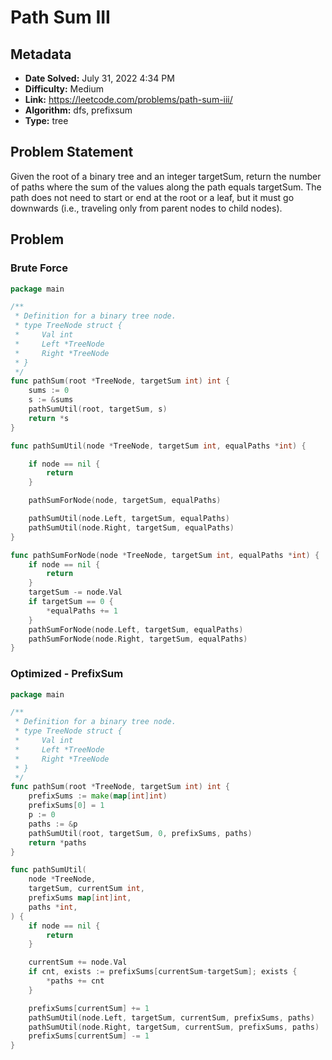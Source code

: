# Path Sum III

## Metadata

- **Date Solved:** July 31, 2022 4:34 PM
- **Difficulty:** Medium
- **Link:** https://leetcode.com/problems/path-sum-iii/
- **Algorithm:** dfs, prefixsum
- **Type:** tree

## Problem Statement

Given the root of a binary tree and an integer targetSum, return the number of paths where the sum of the values along the path equals targetSum.
The path does not need to start or end at the root or a leaf, but it must go downwards (i.e., traveling only from parent nodes to child nodes).

## Problem


### Brute Force

```go
package main

/**
 * Definition for a binary tree node.
 * type TreeNode struct {
 *     Val int
 *     Left *TreeNode
 *     Right *TreeNode
 * }
 */
func pathSum(root *TreeNode, targetSum int) int {
	sums := 0
	s := &sums
	pathSumUtil(root, targetSum, s)
	return *s
}

func pathSumUtil(node *TreeNode, targetSum int, equalPaths *int) {

	if node == nil {
		return
	}

	pathSumForNode(node, targetSum, equalPaths)

	pathSumUtil(node.Left, targetSum, equalPaths)
	pathSumUtil(node.Right, targetSum, equalPaths)
}

func pathSumForNode(node *TreeNode, targetSum int, equalPaths *int) {
	if node == nil {
		return
	}
	targetSum -= node.Val
	if targetSum == 0 {
		*equalPaths += 1
	}
	pathSumForNode(node.Left, targetSum, equalPaths)
	pathSumForNode(node.Right, targetSum, equalPaths)
}
```

### Optimized - PrefixSum

```go
package main

/**
 * Definition for a binary tree node.
 * type TreeNode struct {
 *     Val int
 *     Left *TreeNode
 *     Right *TreeNode
 * }
 */
func pathSum(root *TreeNode, targetSum int) int {
	prefixSums := make(map[int]int)
	prefixSums[0] = 1
	p := 0
	paths := &p
	pathSumUtil(root, targetSum, 0, prefixSums, paths)
	return *paths
}

func pathSumUtil(
	node *TreeNode,
	targetSum, currentSum int,
	prefixSums map[int]int,
	paths *int,
) {
	if node == nil {
		return
	}

	currentSum += node.Val
	if cnt, exists := prefixSums[currentSum-targetSum]; exists {
		*paths += cnt
	}

	prefixSums[currentSum] += 1
	pathSumUtil(node.Left, targetSum, currentSum, prefixSums, paths)
	pathSumUtil(node.Right, targetSum, currentSum, prefixSums, paths)
	prefixSums[currentSum] -= 1
}
```
